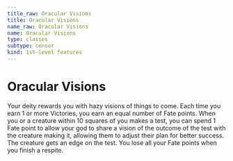 ```yaml
---
title_raw: Oracular Visions
title: Oracular Visions
name_raw: Oracular Visions
name: Oracular Visions
type: classes
subtype: censor
kind: 1st-level features
---
```


# Oracular Visions

Your deity rewards you with hazy visions of things to come. Each time you earn 1 or more Victories, you earn an equal number of Fate points. When you or a creature within 10 squares of you makes a test, you can spend 1 Fate point to allow your god to share a vision of the outcome of the test with the creature making it, allowing them to adjust their plan for better success. The creature gets an edge on the test. You lose all your Fate points when you finish a respite.

